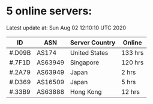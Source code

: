 # 5 online servers:

Latest update at: Sun Aug 02 12:10:10 UTC 2020

| ID | ASN | Server Country | Online |
| -- | --- | -------------- | ------ |
| #.D09B | AS174 | United States | 133 hrs |
| #.7F1D | AS63949 | Singapore | 120 hrs |
| #.2A79 | AS63949 | Japan | 2 hrs |
| #.D369 | AS16509 | Japan | 5 hrs |
| #.33B9 | AS63888 | Hong Kong | 12 hrs |


